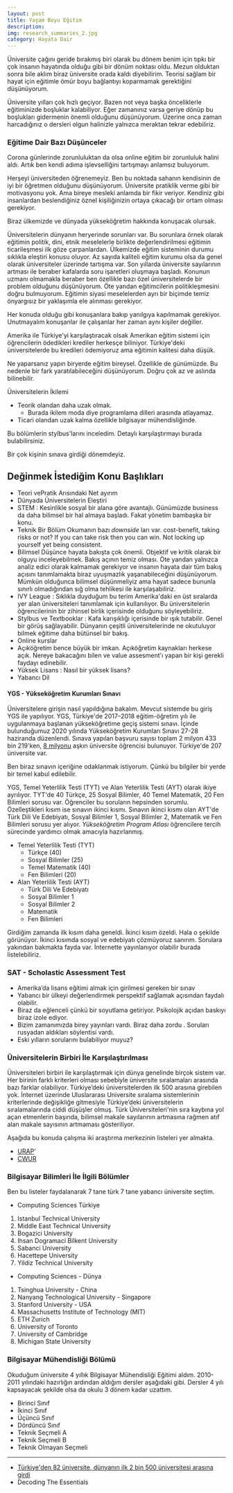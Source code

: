 ```yaml
---
layout: post
title: Yaşam Boyu Eğitim
description: 
img: research_summaries_2.jpg
category: Hayata Dair
---
```


Üniversite çağını geride bırakmış biri olarak bu dönem benim için tıpkı bir çok insanın hayatında olduğu gibi bir dönüm noktası oldu. Mezun olduktan sonra bile aklım biraz üniversite orada kaldı diyebilirim. Teorisi sağlam bir hayat için eğitimle ömür boyu bağlantıyı koparmamak gerektiğini düşünüyorum.

Üniversite yılları çok hızlı geçiyor. Bazen not veya başka önceliklerle eğitiminizde boşluklar kalabiliyor. Eğer zamanınız varsa geriye dönüp bu boşlukları gidermenin önemli olduğunu düşünüyorum. Üzerine onca zaman harcadığınız o dersleri olgun halinizle yalnızca meraktan tekrar edebiliriz.

### Eğitime Dair Bazı Düşünceler

Corona günlerinde zorunluluktan da olsa online eğitim bir zorunluluk halini aldı. Artık ben kendi adıma işlevselliğini tartışmayı anlamsız buluyorum.

Herşeyi üniversiteden öğrenemeyiz. Ben bu noktada sahanın kendisinin de iyi bir öğretmen olduğunu düşünüyorum. Üniversite pratiklik verme gibi bir motivasyonu yok. Ama bireye mesleki anlamda bir fikir veriyor. Kendiniz gibi insanlardan beslendiğiniz öznel kişiliğinizin ortaya çıkacağı bir ortam olması gerekiyor.

Biraz ülkemizde ve dünyada yükseköğretim hakkında konuşacak olursak. 

Üniversitelerin dünyanın heryerinde sorunları var. Bu sorunlara örnek olarak eğitimin politik, dini, etnik meselelerle birlikte değerlendirilmesi eğitimin ticarileşmesi ilk göze çarpanlardan. Ülkemizde eğitim sisteminin durumu sıklıkla eleştiri konusu oluyor. Az sayıda kaliteli eğitim kurumu olsa da genel olarak üniversiteler üzerinde tartışma var. Son yıllarda üniversite sayılarının artması ile beraber kafalarda soru işaretleri oluşmaya başladı. Konunun uzmanı olmamakla beraber ben özellikle bazı özel üniversitelerde bir problem olduğunu düşünüyorum. Öte yandan eğitimcilerin politikleşmesini doğru bulmuyorum. Eğitimin siyasi meselelerden ayrı bir biçimde temiz önyargısız bir yaklaşımla ele alınması gerekiyor.

Her konuda olduğu gibi konuşanlara bakıp yanılgıya kapılmamak gerekiyor. Unutmayalım konuşanlar ile çalışanlar her zaman aynı kişiler değiller.

Amerika ile Türkiye'yi karşılaştıracak olsak Amerikan eğitim sistemi için öğrencilerin ödedikleri krediler herkesçe biliniyor. Türkiye'deki üniversitelerde bu kredileri ödemiyoruz ama eğitimin kalitesi daha düşük.

Ne yaparsanız yapın biryerde eğitim bireysel. Özellikle de günümüzde. Bu nedenle bir fark yaratılabileceğini düşünüyorum. Doğru çok az ve aslında bilinebilir.

Üniversitelerin İkilemi
* Teorik olandan daha uzak olmak. 
    * Burada ikilem moda diye programlama dilleri arasında atlayamaz. 
* Ticari olandan uzak kalma özellikle bilgisayar mühendisliğinde.

Bu bölümlerin stylbus'larını inceledim. Detaylı karşılaştırmayı burada bulabilirsiniz.

Bir çok kişinin sınava girdiği dönemdeyiz.

## Değinmek İstediğim Konu Başlıkları

* Teori vePratik Arısındaki Net ayırım
* Dünyada Üniversitelerin Eleştiri
* STEM : Kesinlikle sosyal bir alana göre avantajlı. Günümüzde business da daha bilimsel bir hal almaya başladı. Fakat yönetim bambaşka bir konu.
* Teknik Bir Bölüm Okumanın bazı *downside* ları var. cost-benefit, taking risks or not? If you can take risk then you can win. Not locking up yourself yet being consistent.
* Bilimsel Düşünce hayata bakışta çok önemli. Objektif ve kritik olarak bir olguyu inceleyebilmek. Bakış açının temiz olması. Öte yandan yalnızca analiz edici olarak kalmamak gerekiyor ve insanın hayata dair tüm bakış açısını tanımlamakta biraz uyuşmazlık yaşanabileceğini düşünüyorum. Mümkün olduğunca bilimsel düşünmeliyiz ama hayat sadece bununla sınırlı olmadığından sığ olma tehlikesi ile karşılaşabiliriz.
* IVY League : Sıklıkla duyduğum bu terim Amerika'daki en üst sıralarda yer alan üniversiteleri tanımlamak için kullanılıyor. Bu üniversitelerin öğrencilerinin bir zihinsel birlik içerisinde olduğunu söyleyebiliriz.
* Stylbus ve Textbooklar : Kafa karışıklığı içerisinde bir ışık tutabilir. Genel bir görüş sağlayabilir. Dünyanın çeşitli üniversitelerinde ne okutuluyor bilmek eğitime daha bütünsel bir bakış.
* Online kurslar
* Açıköğretim bence büyük bir imkan. Açıköğretim kaynakları herkese açık. Nereye bakacağını bilen ve value assesment'ı yapan bir kişi gerekli faydayı edinebilir.
* Yüksek Lisans : Nasıl bir yüksek lisans?
* Yabancı Dil

#### YGS - Yükseköğretim Kurumları Sınavı

Üniversitelere girişin nasıl yapıldığına bakalım. Mevcut sistemde bu giriş YGS ile yapılıyor. YGS, Türkiye'de 2017–2018 eğitim-öğretim yılı ile uygulanmaya başlanan yükseköğretime geçiş sistemi sınavı. İçinde bulunduğumuz 2020 yılında Yükseköğretim Kurumları Sınavı 27-28 haziranda düzenlendi. Sınava yapılan başvuru sayısı toplam 2 milyon 433 bin 219'ken, [8 milyonu](https://www.ntv.com.tr/egitim/yuksekogretimdeki-ogrenci-sayisi-8-milyonu-asti) aşkın üniversite öğrencisi bulunuyor. Türkiye'de 207 üniversite var.

Ben biraz sınavın içeriğine odaklanmak istiyorum. Çünkü bu bilgiler bir yerde bir temel kabul edilebilir.

YGS, Temel Yeterlilik Testi (TYT) ve Alan Yeterlilik Testi (AYT) olarak ikiye ayrılıyor. TYT'de 40 Türkçe, 25 Sosyal Bilimler, 40 Temel Matematik, 20 Fen Bilimleri sorusu var. Öğrenciler bu soruların hepsinden sorumlu. Özelleştikleri kısım ise sınavın ikinci kısmı. Sınavın ikinci kısmı olan AYT'de Türk Dili Ve Edebiyatı, Sosyal Bilimler 1, Sosyal Bilimler 2, Matematik ve Fen Bilimleri sorusu yer alıyor.  *Yükseköğretim Program Atlası* öğrencilere tercih sürecinde yardımcı olmak amacıyla hazırlanmış.

* Temel Yeterlilik Testi (TYT)
   * Türkçe (40)
   * Sosyal Bilimler (25)
   * Temel Matematik (40)
   * Fen Bilimleri (20)
* Alan Yeterlilik Testi (AYT)
   * Türk Dili Ve Edebiyatı
   * Sosyal Bilimler 1
   * Sosyal Bilimler 2
   * Matematik
   * Fen Bilimleri
   
Girdiğim zamanda ilk kısım daha geneldi. İkinci kısım özeldi. Hala o şekilde görünüyor. İkinci kısımda sosyal ve edebiyatı çözmüyoruz sanırım. Sorulara yakından bakmakta fayda var. İnternette yayınlanıyor olabilir burada listelebiliriz.
   

### SAT - Scholastic Assessment Test

* Amerika’da lisans eğitimi almak için girilmesi gereken bir sınav
* Yabancı bir ülkeyi değerlendirmek perspektif sağlamak açısından faydalı olabilir.
* Biraz da eğlenceli çünkü bir soyutlama getiriyor. Psikolojik açıdan baskıyı biraz izole ediyor. 
* Bizim zamanımızda birey yayınları vardı. Biraz daha zordu . Soruları rusyadan aldıkları söylentisi vardı.
* Eski yılların sorularını bulabiliyor muyuz?

### Üniversitelerin Birbiri İle Karşılaştırılması

Üniversiteleri birbiri ile karşılaştırmak için dünya genelinde birçok sistem var.
Her birinin farklı kriterleri olması sebebiyle üniversite sıralamaları arasında bazı farklar olabiliyor.  Türkiye’deki üniversitelerden ilk 500 arasına girebilen yok.
İnternet üzerinde Uluslararası Universite sıralama sistemlerinin kriterlerinde değişikliğe gitmesiyle Türkiye’deki üniversitelerin sıralamalarında ciddi düşüşler olmuş.
Türk Üniversiteleri'nin sıra kaybına yol açan etmenlerin başında, bilimsel makale sayılarının artmasına rağmen atıf alan makale sayısının artmaması gösteriliyor.

Aşağıda bu konuda çalışma iki araştırma merkezinin listeleri yer almakta.
* [URAP](https://www.urapcenter.org/)'
* [CWUR](https://cwur.org/)

### Bilgisayar Bilimleri İle İlgili Bölümler

Ben bu listeler faydalanarak 7 tane türk 7 tane yabancı üniversite seçtim.

* Computing Sciences Türkiye
1. Istanbul Technical University
2. Middle East Technical University
3. Bogazici University
4. Ihsan Dogramaci Bilkent University
5. Sabanci University
6. Hacettepe University
7. Yildiz Technical University

* Computing Sciences - Dünya
1. Tsinghua University - China
2. Nanyang Technological University - Singapore
3. Stanford University - USA
4. Massachusetts Institute of Technology (MIT)
5. ETH Zurich
6. University of Toronto
7. University of Cambridge
8. Michigan State University

### Bilgisayar Mühendisliği Bölümü

Okuduğum üniversite 4 yıllık Bilgisayar Mühendisliği Eğitimi aldım. 2010-2011 yılındaki hazırlığın ardından aldığım dersler aşağıdaki gibi.
Dersler 4 yılı kapsayacak şekilde olsa da okulu 3 dönem kadar uzattım.

* Birinci Sınıf
* İkinci Sınıf
* Üçüncü Sınıf
* Dördüncü Sınıf
* Teknik Seçmeli A
* Teknik Seçmeli B
* Teknik Olmayan Seçmeli


------------------------
* [Türkiye'den 82 üniversite, dünyanın ilk 2 bin 500 üniversitesi arasına girdi](aa.com.tr/tr/egitim/turkiyeden-82-universite-dunyanin-ilk-2-bin-500-universitesi-arasina-girdi)
* Decoding The Essentials
